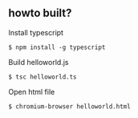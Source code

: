 
## howto built?

Install typescript

`$ npm install -g typescript`

Build helloworld.js

`$ tsc helloworld.ts`

Open html file

`$ chromium-browser helloworld.html`